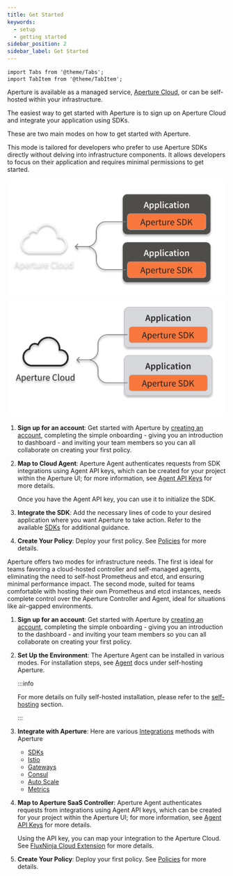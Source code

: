 ```yaml
---
title: Get Started
keywords:
  - setup
  - getting started
sidebar_position: 2
sidebar_label: Get Started
---
```


```mdx-code-block
import Tabs from '@theme/Tabs';
import TabItem from '@theme/TabItem';
```

Aperture is available as a managed service, [Aperture Cloud][cloud], or can be
self-hosted within your infrastructure.

The easiest way to get started with Aperture is to sign up on Aperture Cloud and
integrate your application using SDKs.

These are two main modes on how to get started with Aperture.

<Tabs>

<TabItem value="Aperture for Serverless">

This mode is tailored for developers who prefer to use Aperture SDKs directly
without delving into infrastructure components. It allows developers to focus on
their application and requires minimal permissions to get started.

![Aperture Serverless Architecture](./assets/architecture/saas-dark.svg#gh-dark-mode-only)
![Aperture Serverless Architecture](./assets/architecture/saas-light.svg#gh-light-mode-only)

1. **Sign up for an account**: Get started with Aperture by [creating an
   account][sign-up], completing the simple onboarding - giving you an
   introduction to dashboard - and inviting your team members so you can all
   collaborate on creating your first policy.
2. **Map to Cloud Agent**: Aperture Agent authenticates requests from SDK
   integrations using Agent API keys, which can be created for your project
   within the Aperture UI; for more information, see [Agent API
   Keys][agent-api-keys] for more details.

   Once you have the Agent API key, you can use it to initialize the SDK.

3. **Integrate the SDK**: Add the necessary lines of code to your desired
   application where you want Aperture to take action. Refer to the available
   [SDKs][sdks] for additional guidance.

4. **Create Your Policy**: Deploy your first policy. See [Policies][policies]
   for more details.

</TabItem>

<TabItem value="Aperture for Infrastructure">

Aperture offers two modes for infrastructure needs. The first is ideal for teams
favoring a cloud-hosted controller and self-managed agents, eliminating the need
to self-host Prometheus and etcd, and ensuring minimal performance impact. The
second mode, suited for teams comfortable with hosting their own Prometheus and
etcd instances, needs complete control over the Aperture Controller and Agent,
ideal for situations like air-gapped environments.

1. **Sign up for an account**: Get started with Aperture by [creating an
   account][sign-up], completing the simple onboarding - giving you an
   introduction to the dashboard - and inviting your team members so you can all
   collaborate on creating your first policy.

2. **Set Up the Environment**: The Aperture Agent can be installed in various
   modes. For installation steps, see [Agent][agent-docs] docs under
   self-hosting Aperture.

   :::info

   For more details on fully self-hosted installation, please refer to the
   [self-hosting][self-hosting] section.

   :::

3. **Integrate with Aperture**: Here are various [Integrations][integrations]
   methods with Aperture

   - [SDKs](../sdk/sdk.md)
   - [Istio](/self-hosting/integrations/istio/istio.md)
   - [Gateways](/self-hosting/integrations/gateway/gateway.md)
   - [Consul](/self-hosting/integrations/consul/consul.md)
   - [Auto Scale](/self-hosting/integrations/auto-scale/auto-scale.md)
   - [Metrics](/self-hosting/integrations/metrics/metrics.md)

4. **Map to Aperture SaaS Controller**: Aperture Agent authenticates requests
   from integrations using Agent API keys, which can be created for your project
   within the Aperture UI; for more information, see [Agent API
   Keys][agent-api-keys] for more details.

   Using the API key, you can map your integration to the Aperture Cloud. See
   [FluxNinja Cloud Extension][cloud-extension] for more details.

5. **Create Your Policy**: Deploy your first policy. See [Policies][policies]
   for more details.

</TabItem>

</Tabs>

[cloud]: https://www.fluxninja.com/product
[self-hosting]: /self-hosting/self-hosting.md
[sign-up]: /get-started/sign-up.md
[policies]: /get-started/policies/policies.md
[cloud-extension]: /reference/fluxninja.md
[agent-api-keys]: /get-started/agent-api-keys/agent-api-keys.md
[agent-docs]: /self-hosting/agent/agent.md
[integrations]: /self-hosting/integrations/integrations.md
[sdks]: /sdk/sdk.md
